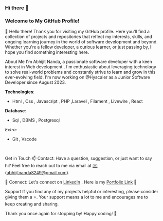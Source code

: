 ### Hi there 👋
### Welcome to My GitHub Profile!

👋 Hello there! Thank you for visiting my GitHub profile. Here you'll find a collection of projects and repositories that reflect my interests, skills, and ongoing learning journey in the world of software development and beyond. Whether you're a fellow developer, a curious learner, or just passing by, I hope you find something interesting here.

About Me
I'm Abhijit Nanda, a passionate software developer with a keen interest in Web development . I'm enthusiastic about leveraging technology to solve real-world problems and constantly strive to learn and grow in this ever-evolving field.
I'm now working on @Hyscaler as a Junior Software Developer since August 2023.

**Technologies**:
       <br><ul><li>Html , Css , Javascript , PHP ,Laravel , Filament , Livewire , React</li></ul>
**Database**:
        <br><ul><li>Sql , DBMS , Postgresql</li></ul>
*Extra*:
       <br><ul><li>Git , Vscode</li></ul><br>

Get in Touch
📫 Contact: Have a question, suggestion, or just want to say hi? Feel free to reach out to me via email at [✉️](mailto:abhijitnanda8249@gmail.com) (abhijitnanda8249@gmail.com).

🔗 Connect: Let's connect on [LinkedIn](https://www.linkedin.com/in/abhijit-nanda) . Here is my [Portfolio Link](https://abhi051002.github.io/portfolio/) 🚀

Support
If you find any of my projects helpful or interesting, please consider giving them a ⭐️. Your support means a lot to me and encourages me to keep creating and sharing.

Thank you once again for stopping by! Happy coding! 🎉
